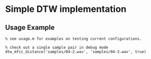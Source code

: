 Simple DTW implementation
=========================

Usage Example
-------------

    % see usage.m for examples on testing current configurations.

    % check out a single sample pair in debug mode
    dtw_mfcc_distance('samples/04-2.wav', 'samples/04-3.wav', true)
